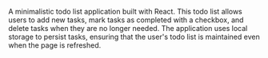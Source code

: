 A minimalistic todo list application built with React. This todo list allows users to add new tasks, mark tasks as completed with a checkbox, and delete tasks when they are no longer needed. The application uses local storage to persist tasks, ensuring that the user's todo list is maintained even when the page is refreshed.
